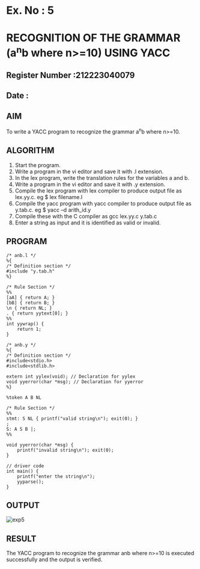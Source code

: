 # Ex. No : 5	
# RECOGNITION OF THE GRAMMAR (a<sup>n</sup>b where n>=10) USING YACC
## Register Number :212223040079
## Date : 

## AIM   
To write a YACC program to recognize the grammar a<sup>n</sup>b where n>=10.

## ALGORITHM
1.	Start the program.
2.	Write a program in the vi editor and save it with .l extension.
3.	In the lex program, write the translation rules for the variables a and b.
4.	Write a program in the vi editor and save it with .y extension.
5.	Compile the lex program with lex compiler to produce output file as lex.yy.c. eg $ lex filename.l
6.	Compile the yacc program with yacc compiler to produce output file as y.tab.c. eg $ yacc –d arith_id.y
7.	Compile these with the C compiler as gcc lex.yy.c y.tab.c
8.	Enter a string as input and it is identified as valid or invalid.
 
## PROGRAM
```
/* anb.l */
%{
/* Definition section */
#include "y.tab.h"
%}

/* Rule Section */
%%
[aA] { return A; }
[bB] { return B; }
\n { return NL; }
. { return yytext[0]; }
%%
int yywrap() {
    return 1;
}
```

```
/* anb.y */
%{
/* Definition section */
#include<stdio.h>
#include<stdlib.h>

extern int yylex(void); // Declaration for yylex
void yyerror(char *msg); // Declaration for yyerror
%}

%token A B NL

/* Rule Section */
%%
stmt: S NL { printf("valid string\n"); exit(0); }
;
S: A S B |;
%%

void yyerror(char *msg) {
    printf("invalid string\n"); exit(0);
}

// driver code
int main() {
    printf("enter the string\n");
    yyparse();
}
```

## OUTPUT 

![exp5](https://github.com/user-attachments/assets/3385673c-87a0-4b10-a745-1f3ce029e68c)



## RESULT
The YACC program to recognize the grammar anb where n>=10 is executed successfully and the output is verified.

